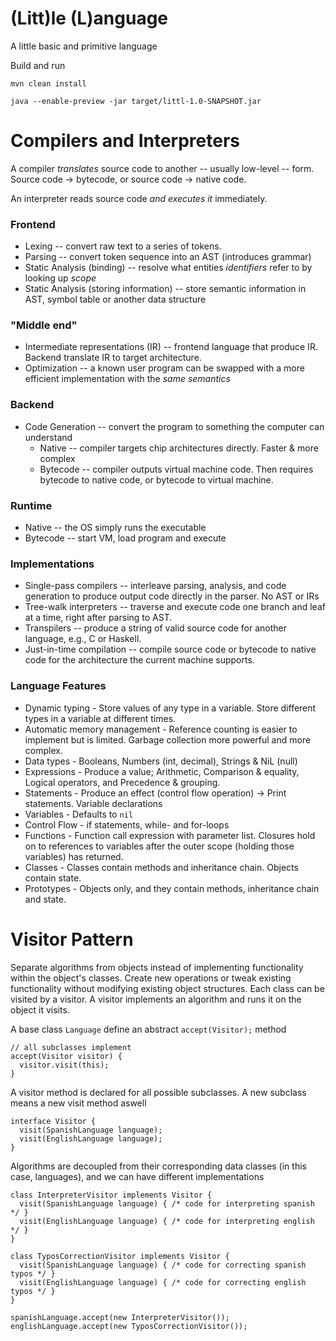 
# (Litt)le (L)anguage
A little basic and primitive language

Build and run
```
mvn clean install

java --enable-preview -jar target/littl-1.0-SNAPSHOT.jar
```

# Compilers and Interpreters
A compiler *translates* source code to another -- usually low-level -- form. Source code -> bytecode, or source code -> native code. 

An interpreter reads source code *and executes it* immediately.

### Frontend
- Lexing -- convert raw text to a series of tokens.
- Parsing -- convert token sequence into an AST (introduces grammar)
- Static Analysis (binding) -- resolve what entities *identifiers* refer to by looking up *scope*
- Static Analysis (storing information) -- store semantic information in AST, symbol table or another data structure

### "Middle end"
- Intermediate representations (IR) -- frontend language that produce IR. Backend translate IR to target architecture.
- Optimization -- a known user program can be swapped with a more efficient implementation with the *same semantics*

### Backend
- Code Generation -- convert the program to something the computer can understand
  - Native -- compiler targets chip architectures directly. Faster & more complex
  - Bytecode -- compiler outputs virtual machine code. Then requires bytecode to native code, or bytecode to virtual machine.

### Runtime
- Native -- the OS simply runs the executable
- Bytecode -- start VM, load program and execute

### Implementations
- Single-pass compilers -- interleave parsing, analysis, and code generation to produce output code directly in the parser. No AST or IRs
- Tree-walk interpreters -- traverse and execute code one branch and leaf at a time, right after parsing to AST.
- Transpilers -- produce a string of valid source code for another language, e.g., C or Haskell.
- Just-in-time compilation -- compile source code or bytecode to native code for the architecture the current machine supports. 

### Language Features

- Dynamic typing - Store values of any type in a variable. Store different types in a variable at different times.
- Automatic memory management - Reference counting is easier to implement but is limited. Garbage collection more powerful and more complex. 
- Data types - Booleans, Numbers (int, decimal), Strings & NiL (null)
- Expressions - Produce a value; Arithmetic, Comparison & equality, Logical operators, and Precedence & grouping.
- Statements - Produce an effect (control flow operation) -> Print statements. Variable declarations
- Variables - Defaults to `nil`
- Control Flow - if statements, while- and for-loops
- Functions - Function call expression with parameter list. Closures hold on to references to variables after the outer scope (holding those variables) has returned.
- Classes - Classes contain methods and inheritance chain. Objects contain state. 
- Prototypes - Objects only, and they contain methods, inheritance chain and state.


# Visitor Pattern
Separate algorithms from objects instead of implementing functionality within the object's classes. Create new operations or tweak existing 
functionality without modifying existing object structures. Each class can be visited by a visitor. A visitor implements 
an algorithm and runs it on the object it visits.

A base class `Language` define an abstract `accept(Visitor);` method
```
// all subclasses implement
accept(Visitor visitor) {
  visitor.visit(this);
}
```
A visitor method is declared for all possible subclasses. A new subclass means a new visit method aswell
```
interface Visitor {
  visit(SpanishLanguage language);
  visit(EnglishLanguage language);
}
```
Algorithms are decoupled from their corresponding data classes (in this case, languages), and we can have different implementations
```
class InterpreterVisitor implements Visitor {
  visit(SpanishLanguage language) { /* code for interpreting spanish */ }
  visit(EnglishLanguage language) { /* code for interpreting english */ }
}

class TyposCorrectionVisitor implements Visitor {
  visit(SpanishLanguage language) { /* code for correcting spanish typos */ }
  visit(EnglishLanguage language) { /* code for correcting english typos */ }
}

spanishLanguage.accept(new InterpreterVisitor());
englishLanguage.accept(new TyposCorrectionVisitor());
```

